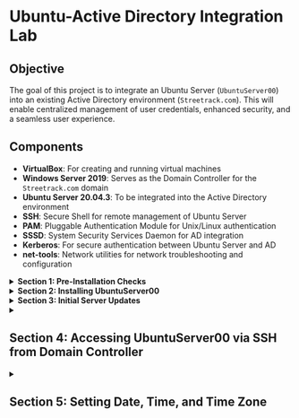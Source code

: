 # Ubuntu-Active Directory Integration Lab

## Objective

The goal of this project is to integrate an Ubuntu Server (`UbuntuServer00`) into an existing Active Directory environment (`Streetrack.com`). This will enable centralized management of user credentials, enhanced security, and a seamless user experience. 

## Components

- **VirtualBox**: For creating and running virtual machines
- **Windows Server 2019**: Serves as the Domain Controller for the `Streetrack.com` domain
- **Ubuntu Server 20.04.3**: To be integrated into the Active Directory environment
- **SSH**: Secure Shell for remote management of Ubuntu Server
- **PAM**: Pluggable Authentication Module for Unix/Linux authentication
- **SSSD**: System Security Services Daemon for AD integration
- **Kerberos**: For secure authentication between Ubuntu Server and AD
- **net-tools**: Network utilities for network troubleshooting and configuration

<details>
  <summary><b>Section 1: Pre-Installation Checks</b></summary>
  <br>

  - **Validate Domain Controller (DC) Settings**:  
    Ensure that the Windows Server 2019 Domain Controller is up and running.
    Validate that DHCP and DNS services are functional on the DC.

  - **Confirm Network Interface Card (NIC) Settings**:  
    On `UbuntuServer00`, set the NIC to "Internal Network".
    Make sure it aligns with the DC's internal network settings.

</details>

<details>
  <summary><b>Section 2: Installing UbuntuServer00</b></summary>
  <br>

  - **Begin Installations**:  
    Boot up the `UbuntuServer00` VM from the ISO images and start the installation process.

  - **Network Connections**:  
    During the installation, reach the "Network Connections" section.
    Ensure that you are provided an IP within the range of the DC, which is between `10.2.22.100-200`.
    In this example, we were allocated the IP `10.2.22.104`.

  - **SSH Setup**:  
    Proceed to the SSH setup and select "Install OpenSSH server".

  - **Complete Installation and Access Login**:  
    Once the installation is completed, select "Reboot Now".
    After the system reboots, press Enter, and your login prompt will appear.

  Awesome! We've successfully installed UbuntuServer00!

</details>

<details>
  <summary><b>Section 3: Initial Server Updates</b></summary>
  <br>

  - **Log in to the Ubuntu Server**:  
    Use the username and password created during the installation to log in.
  
  - **Update the System**:  
    Run the following command to update the package list and install the latest versions.
    ```bash
    sudo apt update && sudo apt upgrade -y
    ```

  - **Install net-tools**:  
    Run the following command to install net-tools, which provide network troubleshooting and configuration utilities.
    ```bash
    sudo apt install net-tools
    ```

</details>

<details>
  <summary><h2><b>Section 4: Accessing UbuntuServer00 via SSH from Domain Controller</b></h2></summary>
  <br>

  **Step 1: Confirm Server IP Address:**
  - Run `ifconfig` on `UbuntuServer00` to display the network details and confirm its IP address.
    ```bash
    ifconfig
    ```

  **Step 2: SSH from Domain Controller:**
  - Open the Command Prompt on the Domain Controller.
  - Use the `ssh` command to initiate a connection to `UbuntuServer00`.
    ```bash
    ssh thuynh808@10.2.22.104
    ```
    Replace `thuynh808` with your Ubuntu Server username.

  **Step 3: Accept Host Key and Complete Connection:**
  - Upon connecting for the first time, you will be prompted to accept the host key. Verify the fingerprint, type `yes`, and press Enter.

  **Step 4: Enter Password:**
  - After accepting the host key, you will be prompted for your password. Enter the password you set up for `UbuntuServer00`.

</details>

<details>
  <summary><h2><b>Section 5: Setting Date, Time, and Time Zone</b></h2></summary>
  <br>

- **Step 1: Switch to Root User**:
  - Switch to the root user to have the necessary permissions for changing the date, time, and time zone.
    ```bash
    sudo su -
    ```
    
- **Step 2: Set Date and Time Manually**:
  - Set the date and time manually using the `date` command. Replace `YYYY-MM-DD` with the desired date and `HH:MM:SS` with the desired time in 24-hour format.
    ```bash
    date -s "YYYY-MM-DD HH:MM:SS"
    ```
    
- **Step 3: Set Time Zone to US/Hawaii**:
  - Change the system's time zone to "US/Hawaii" using the `timedatectl` command.
    ```bash
    timedatectl set-timezone US/Hawaii
    ```
    
- **Step 4: Verify Domain Time Sync**:
  - Verify if the time on your Ubuntu server is synced with the domain controller's time.
    ```bash
    date
    ```
    
</details>
